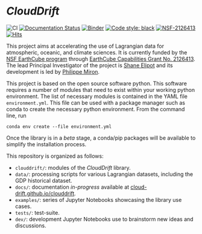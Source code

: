 # *CloudDrift*
![CI](https://github.com/Cloud-Drift/clouddrift/workflows/CI/badge.svg)
[![Documentation Status](https://github.com/Cloud-Drift/clouddrift/actions/workflows/docs.yml/badge.svg)](https://cloud-drift.github.io/clouddrift)
[![Binder](https://mybinder.org/badge_logo.svg)](https://mybinder.org/v2/gh/Cloud-Drift/clouddrift/main?labpath=examples)
[![Code style: black](https://img.shields.io/badge/code%20style-black-000000.svg)](https://github.com/psf/black)
[![NSF-2126413](https://img.shields.io/badge/NSF-2126413-blue.svg)](https://nsf.gov/awardsearch/showAward?AWD_ID=2126413)
[![Hits](https://hits.seeyoufarm.com/api/count/incr/badge.svg?url=https%3A%2F%2Fgithub.com%2FCloud-Drift%2Fclouddrift&count_bg=%2368C563&title_bg=%23555555&icon=&icon_color=%23E7E7E7&title=hits&edge_flat=false)](https://hits.seeyoufarm.com)

This project aims at accelerating the use of Lagrangian data for atmospheric, oceanic, and climate sciences. It is currently funded by the [NSF EarthCube program](https://www.earthcube.org/info) through [EarthCube Capabilities Grant No. 2126413](https://www.nsf.gov/awardsearch/showAward?AWD_ID=2126413). The lead Principal Investigator of the project is [Shane Elipot](https://github.com/selipot) and its development is led by [Philippe Miron](https://github.com/philippemiron).

This project is based on the open source software python. This software requires a number of modules that need to exist within your working python environment. The list of necessary modules is contained in the YAML file `environment.yml`. This file can be used with a package manager such as conda to create the necessary python environment. From the command line, run

`conda env create --file environment.yml`

Once the library is in a *beta* stage, a conda/pip packages will be available to simplify the installation process.

This repository is organized as follows:
- `clouddrift/`: modules of the *CloudDrift* library.
- `data/`: processing scripts for various Lagrangian datasets, including the GDP historical dataset.
- `docs/`: documentation *in-progress* available at [cloud-drift.github.io/clouddrift](https://cloud-drift.github.io/clouddrift/).
- `examples/`: series of Jupyter Notebooks showcasing the library use cases.
- `tests/`: test-suite.
- `dev/`: development Jupyter Notebooks use to brainstorm new ideas and discussions.
